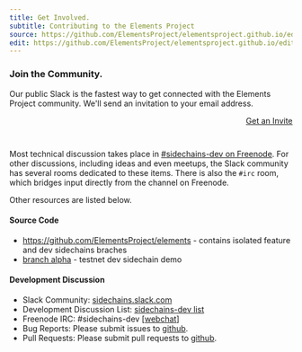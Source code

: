 ```yaml
---
title: Get Involved.
subtitle: Contributing to the Elements Project
source: https://github.com/ElementsProject/elementsproject.github.io/edit/master/source/contributing/index.md
edit: https://github.com/ElementsProject/elementsproject.github.io/edit/master/source/contributing/index.md
---
```


<div class="ui vertical stripe segment" style="padding: 0; border: 0; margin-bottom: 3em;">
  <h3 class="ui header">Join the Community.</h3>
  <p>Our public Slack is the fastest way to get connected with the Elements Project community.  We'll send an invitation to your email address.</p>
  <a href="https://chat.elementsproject.org/" class="ui button primary huge" style="float:right;">Get an Invite<i class="icon right chevron"></i></a>
  <div style="clear: both;"></div>
</div>

Most technical discussion takes place in [#sidechains-dev on Freenode](http://webchat.freenode.net/?channels=%23sidechains-dev).  For other discussions, including ideas and even meetups, the Slack community has several rooms dedicated to these items.  There is also the <code>#irc</code> room, which bridges input directly from the channel on Freenode.

Other resources are listed below.

#### Source Code
* https://github.com/ElementsProject/elements - contains isolated feature and dev sidechains braches
 * [branch alpha](https://github.com/ElementsProject/bitcoin/tree/alpha) - testnet dev sidechain demo

#### Development Discussion
* Slack Community: [sidechains.slack.com](https://sidechains.slack.com)
* Development Discussion List: [sidechains-dev list](https://lists.linuxfoundation.org/mailman/listinfo/sidechains-dev)
* Freenode IRC: #sidechains-dev [[webchat](http://webchat.freenode.net/?channels=%23sidechains-dev)]
* Bug Reports: Please submit issues to [github](https://github.com/ElementsProject/elements/issues).
* Pull Requests: Please submit pull requests to [github](https://github.com/ElementsProject/elements/pulls).
